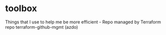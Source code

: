 # toolbox
Things that I use to help me be more efficient - Repo managed by Terraform repo terraform-github-mgmt (azdo)
